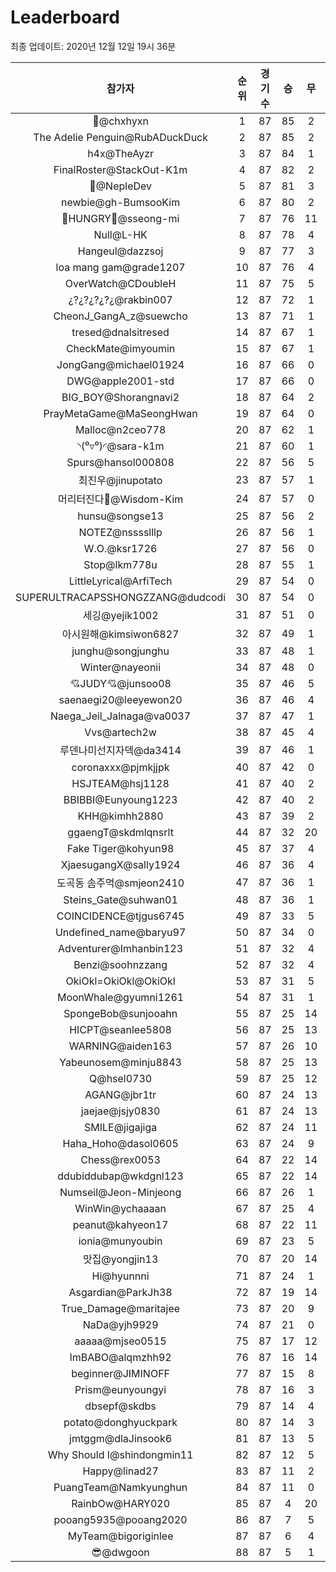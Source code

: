 # Leaderboard
최종 업데이트: 2020년 12월 12일 19시 36분




| 참가자 | 순위 | 경기수 | 승 | 무 | 패 | 승점 |
|:---:|:---:|:---:|:---:|:---:|:---:|:---:|
| 👑@chxhyxn | 1 | 87 | 85 | 2 | 0 | 257 |
| The Adelie Penguin@RubADuckDuck | 2 | 87 | 85 | 2 | 0 | 257 |
| h4x@TheAyzr | 3 | 87 | 84 | 1 | 2 | 253 |
| FinalRoster@StackOut-K1m | 4 | 87 | 82 | 2 | 3 | 248 |
| 🥈@NepleDev | 5 | 87 | 81 | 3 | 3 | 246 |
| newbie@gh-BumsooKim | 6 | 87 | 80 | 2 | 5 | 242 |
| 🍗HUNGRY🍗@sseong-mi | 7 | 87 | 76 | 11 | 0 | 239 |
| Null@L-HK | 8 | 87 | 78 | 4 | 5 | 238 |
| Hangeul@dazzsoj | 9 | 87 | 77 | 3 | 7 | 234 |
| loa mang gam@grade1207 | 10 | 87 | 76 | 4 | 7 | 232 |
| OverWatch@CDoubleH | 11 | 87 | 75 | 5 | 7 | 230 |
| ¿?¿?¿?¿?¿@rakbin007 | 12 | 87 | 72 | 1 | 14 | 217 |
| CheonJ_GangA_z@suewcho | 13 | 87 | 71 | 1 | 15 | 214 |
| tresed@dnalsitresed | 14 | 87 | 67 | 1 | 19 | 202 |
| CheckMate@imyoumin | 15 | 87 | 67 | 1 | 19 | 202 |
| JongGang@michael01924 | 16 | 87 | 66 | 0 | 21 | 198 |
| DWG@apple2001-std | 17 | 87 | 66 | 0 | 21 | 198 |
| BIG_BOY@Shorangnavi2 | 18 | 87 | 64 | 2 | 21 | 194 |
| PrayMetaGame@MaSeongHwan | 19 | 87 | 64 | 0 | 23 | 192 |
| Malloc@n2ceo778 | 20 | 87 | 62 | 1 | 24 | 187 |
| ◝(⁰▿⁰)◜@sara-k1m | 21 | 87 | 60 | 1 | 26 | 181 |
| Spurs@hansol000808 | 22 | 87 | 56 | 5 | 26 | 173 |
| 최진우@jinupotato | 23 | 87 | 57 | 1 | 29 | 172 |
| 머리터진다🤯@Wisdom-Kim | 24 | 87 | 57 | 0 | 30 | 171 |
| hunsu@songse13 | 25 | 87 | 56 | 2 | 29 | 170 |
| NOTEZ@nsssslllp | 26 | 87 | 56 | 1 | 30 | 169 |
| W.O.@ksr1726 | 27 | 87 | 56 | 0 | 31 | 168 |
| Stop@lkm778u | 28 | 87 | 55 | 1 | 31 | 166 |
| LittleLyrical@ArfiTech | 29 | 87 | 54 | 0 | 33 | 162 |
| SUPERULTRACAPSSHONGZZANG@dudcodi | 30 | 87 | 54 | 0 | 33 | 162 |
| 세깅@yejik1002 | 31 | 87 | 51 | 0 | 36 | 153 |
| 아시원해@kimsiwon6827 | 32 | 87 | 49 | 1 | 37 | 148 |
| junghu@songjunghu | 33 | 87 | 48 | 1 | 38 | 145 |
| Winter@nayeonii | 34 | 87 | 48 | 0 | 39 | 144 |
| 💘JUDY💘@junsoo08 | 35 | 87 | 46 | 5 | 36 | 143 |
| saenaegi20@leeyewon20 | 36 | 87 | 46 | 4 | 37 | 142 |
| Naega_Jeil_Jalnaga@va0037 | 37 | 87 | 47 | 1 | 39 | 142 |
| Vvs@artech2w | 38 | 87 | 45 | 4 | 38 | 139 |
| 루덴나미선지자덱@da3414 | 39 | 87 | 46 | 1 | 40 | 139 |
| coronaxxx@pjmkjjpk | 40 | 87 | 42 | 0 | 45 | 126 |
| HSJTEAM@hsj1128 | 41 | 87 | 40 | 2 | 45 | 122 |
| BBIBBI@Eunyoung1223 | 42 | 87 | 40 | 2 | 45 | 122 |
| KHH@kimhh2880 | 43 | 87 | 39 | 2 | 46 | 119 |
| ggaengT@skdmlqnsrlt | 44 | 87 | 32 | 20 | 35 | 116 |
| Fake Tiger@kohyun98 | 45 | 87 | 37 | 4 | 46 | 115 |
| XjaesugangX@sally1924 | 46 | 87 | 36 | 4 | 47 | 112 |
| 도곡동 솜주먹@smjeon2410 | 47 | 87 | 36 | 1 | 50 | 109 |
| Steins_Gate@suhwan01 | 48 | 87 | 36 | 1 | 50 | 109 |
| COINCIDENCE@tjgus6745 | 49 | 87 | 33 | 5 | 49 | 104 |
| Undefined_name@baryu97 | 50 | 87 | 34 | 0 | 53 | 102 |
| Adventurer@Imhanbin123 | 51 | 87 | 32 | 4 | 51 | 100 |
| Benzi@soohnzzang | 52 | 87 | 32 | 4 | 51 | 100 |
| OkiOkl=OkiOkl@OkiOkl | 53 | 87 | 31 | 5 | 51 | 98 |
| MoonWhale@gyumni1261 | 54 | 87 | 31 | 1 | 55 | 94 |
| SpongeBob@sunjooahn | 55 | 87 | 25 | 14 | 48 | 89 |
| HICPT@seanlee5808 | 56 | 87 | 25 | 13 | 49 | 88 |
| WARNING@aiden163 | 57 | 87 | 26 | 10 | 51 | 88 |
| Yabeunosem@minju8843 | 58 | 87 | 25 | 13 | 49 | 88 |
| Q@hsel0730 | 59 | 87 | 25 | 12 | 50 | 87 |
| AGANG@jbr1tr | 60 | 87 | 24 | 13 | 50 | 85 |
| jaejae@jsjy0830 | 61 | 87 | 24 | 13 | 50 | 85 |
| SMILE@jigajiga | 62 | 87 | 24 | 11 | 52 | 83 |
| Haha_Hoho@dasol0605 | 63 | 87 | 24 | 9 | 54 | 81 |
| Chess@rex0053 | 64 | 87 | 22 | 14 | 51 | 80 |
| ddubiddubap@wkdgnl123 | 65 | 87 | 22 | 14 | 51 | 80 |
| Numseil@Jeon-Minjeong | 66 | 87 | 26 | 1 | 60 | 79 |
| WinWin@ychaaaan | 67 | 87 | 25 | 4 | 58 | 79 |
| peanut@kahyeon17 | 68 | 87 | 22 | 11 | 54 | 77 |
| ionia@munyoubin | 69 | 87 | 23 | 5 | 59 | 74 |
| 맛집@yongjin13 | 70 | 87 | 20 | 14 | 53 | 74 |
| Hi@hyunnni | 71 | 87 | 24 | 1 | 62 | 73 |
| Asgardian@ParkJh38 | 72 | 87 | 19 | 14 | 54 | 71 |
| True_Damage@maritajee | 73 | 87 | 20 | 9 | 58 | 69 |
| NaDa@yjh9929 | 74 | 87 | 21 | 0 | 66 | 63 |
| aaaaa@mjseo0515 | 75 | 87 | 17 | 12 | 58 | 63 |
| ImBABO@alqmzhh92 | 76 | 87 | 16 | 14 | 57 | 62 |
| beginner@JIMINOFF | 77 | 87 | 15 | 8 | 64 | 53 |
| Prism@eunyoungyi | 78 | 87 | 16 | 3 | 68 | 51 |
| dbsepf@skdbs | 79 | 87 | 14 | 4 | 69 | 46 |
| potato@donghyuckpark | 80 | 87 | 14 | 3 | 70 | 45 |
| jmtggm@dlaJinsook6 | 81 | 87 | 13 | 5 | 69 | 44 |
| Why Should I@shindongmin11 | 82 | 87 | 12 | 5 | 70 | 41 |
| Happy@linad27 | 83 | 87 | 11 | 2 | 74 | 35 |
| PuangTeam@Namkyunghun | 84 | 87 | 11 | 0 | 76 | 33 |
| RainbOw@HARY020 | 85 | 87 | 4 | 20 | 63 | 32 |
| pooang5935@pooang2020 | 86 | 87 | 7 | 5 | 75 | 26 |
| MyTeam@bigoriginlee | 87 | 87 | 6 | 4 | 77 | 22 |
| 😎@dwgoon | 88 | 87 | 5 | 1 | 81 | 16 |